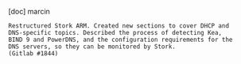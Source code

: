 [doc] marcin

    Restructured Stork ARM. Created new sections to cover DHCP and
    DNS-specific topics. Described the process of detecting Kea,
    BIND 9 and PowerDNS, and the configuration requirements for the
    DNS servers, so they can be monitored by Stork.
    (Gitlab #1844)
